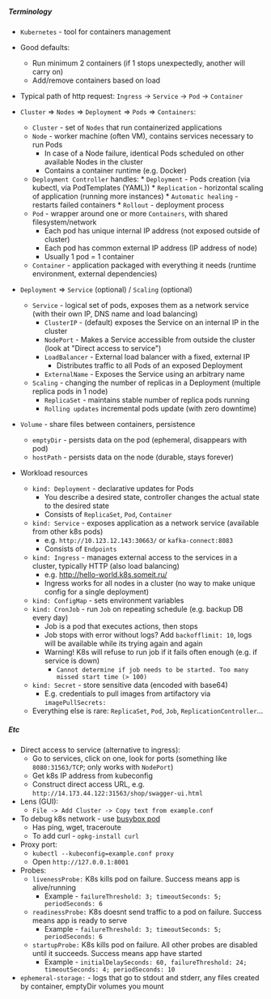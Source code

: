 ##### Terminology
* `Kubernetes` - tool for containers management
* Good defaults:
    * Run minimum 2 containers (if 1 stops unexpectedly, another will carry on)
    * Add/remove containers based on load
* Typical path of http request: `Ingress` -> `Service` -> `Pod` -> `Container`
* `Cluster` => `Nodes` => `Deployment` => `Pods` => `Containers`:
	* `Cluster` -  set of `Nodes` that run containerized applications
	* `Node` - worker machine (often VM), contains services necessary to run Pods
	    * In case of a Node failure, identical Pods scheduled on other available Nodes in the cluster
	    * Contains a container runtime (e.g. Docker)
	* `Deployment Controller` handles:
            * `Deployment` - Pods creation (via kubectl, via PodTemplates (YAML))
            * `Replication` - horizontal scaling of application (running more instances)
            * `Automatic healing` - restarts failed containers
            * `Rollout` - deployment process
	* `Pod` - wrapper around one or more `Containers`, with shared filesystem/network
	    * Each pod has unique internal IP address (not exposed outside of cluster)
	    * Each pod has common external IP address (IP address of node)
	    * Usually 1 pod = 1 container
	* `Container` - application packaged with everything it needs (runtime environment, external dependencies)
* `Deployment` => `Service` (optional) / `Scaling` (optional)
    * `Service` - logical set of pods, exposes them as a network service (with their own IP, DNS name and load balancing)
        * `ClusterIP` - (default) exposes the Service on an internal IP in the cluster
        * `NodePort` - Makes a Service accessible from outside the cluster (look at "Direct access to service")
        * `LoadBalancer` - External load balancer with a fixed, external IP
            * Distributes traffic to all Pods of an exposed Deployment
        * `ExternalName` - Exposes the Service using an arbitrary name
    * `Scaling` - changing the number of replicas in a Deployment (multiple replica pods in 1 node)
        * `ReplicaSet` - maintains stable number of replica pods running
        * `Rolling updates` incremental pods update (with zero downtime)
* `Volume` - share files between containers, persistence
    * `emptyDir` - persists data on the pod (ephemeral, disappears with pod)
    * `hostPath` - persists data on the node (durable, stays forever)

* Workload resources
    * `kind: Deployment` - declarative updates for Pods 
        * You describe a desired state, controller changes the actual state to the desired state
        * Consists of `ReplicaSet`, `Pod`, `Container`
    * `kind: Service` - exposes application as a network service (available from other k8s pods)
        * e.g. `http://10.123.12.143:30663/` or `kafka-connect:8083`
        * Consists of `Endpoints`
    * `kind: Ingress` - manages external access to the services in a cluster, typically HTTP (also load balancing)
        * e.g. http://hello-world.k8s.someit.ru/
        * Ingress works for all nodes in a cluster (no way to make unique config for a single deployment)
    * `kind: ConfigMap` - sets environment variables
    * `kind: CronJob` - run `Job` on repeating schedule (e.g. backup DB every day)
        * Job is a pod that executes actions, then stops
        * Job stops with error without logs? Add `backofflimit: 10`, logs will be available while its trying again and again
        * Warning! K8s will refuse to run job if it fails often enough (e.g. if service is down)
            * `Cannot determine if job needs to be started. Too many missed start time (> 100)`
    * `kind: Secret` - store sensitive data (encoded with base64)
        * E.g. credentials to pull images from artifactory via `imagePullSecrets:`
    * Everything else is rare: `ReplicaSet`, `Pod`, `Job`, `ReplicationController`...

##### Etc
* Direct access to service (alternative to ingress):
    * Go to services, click on one, look for ports (something like `8080:31563/TCP`; only works with `NodePort`)
    * Get k8s IP address from kubeconfig
    * Construct direct access URL, e.g. `http://14.173.44.122:31563/shop/swagger-ui.html`
* Lens (GUI):
    * `File -> Add Cluster -> Copy text from example.conf`
* To debug k8s network - use [busybox pod](templates/busybox.yaml)
    * Has ping, wget, traceroute
    * To add curl - `opkg-install curl`
* Proxy port:
    * `kubectl --kubeconfig=example.conf proxy`
    * Open `http://127.0.0.1:8001`
* Probes:
    * `livenessProbe:` K8s kills pod on failure. Success means app is alive/running
        * Example - `failureThreshold: 3; timeoutSeconds: 5; periodSeconds: 6`
    * `readinessProbe:` K8s doesnt send traffic to a pod on failure. Success means app is ready to serve
        * Example - `failureThreshold: 3; timeoutSeconds: 5; periodSeconds: 6`
    * `startupProbe:` K8s kills pod on failure. All other probes are disabled until it succeeds. Success means app have started
        * Example - `initialDelaySeconds: 60, failureThreshold: 24; timeoutSeconds: 4; periodSeconds: 10`
* `ephemeral-storage:` - logs that go to stdout and stderr, any files created by container, emptyDir volumes you mount
